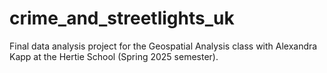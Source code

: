# crime_and_streetlights_uk
Final data analysis project for the Geospatial Analysis class with Alexandra Kapp at the Hertie School (Spring 2025 semester).
